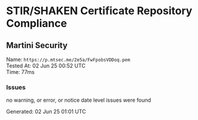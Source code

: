 # STIR/SHAKEN Certificate Repository Compliance

## Martini Security

Name: `https://p.mtsec.me/2e5a/FwFpobsVDDoq.pem`\
Tested At: 02 Jun 25 00:52 UTC\
Time: 77ms

### Issues

no warning, or error, or notice date level issues were found

Generated: 02 Jun 25 01:01 UTC